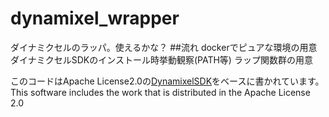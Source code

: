 # dynamixel_wrapper
ダイナミクセルのラッパ。使えるかな？
##流れ
dockerでピュアな環境の用意
ダイナミクセルSDKのインストール時挙動観察(PATH等)
ラップ関数群の用意

このコードはApache License2.0の[DynamixelSDK](https://github.com/ROBOTIS-GIT/DynamixelSDK/blob/master/LICENSE)をベースに書かれています。
This software includes the work that is distributed in the Apache License 2.0